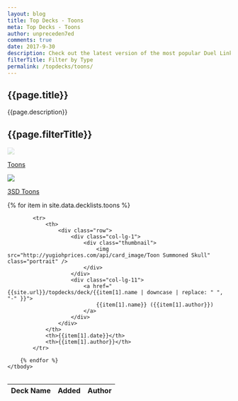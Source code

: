 ```yaml
---
layout: blog
title: Top Decks - Toons
meta: Top Decks - Toons
author: unpreceden7ed
comments: true
date: 2017-9-30
description: Check out the latest version of the most popular Duel Links decklists.
filterTitle: Filter by Type    
permalink: /topdecks/toons/
---
```


## {{page.title}}

<p class="text-muted"> {{page.description}} </p>

## {{page.filterTitle}}

<div class="row" id="filterTypeRow">
    <div class="col-lg-1">
        <a href="{{sire.url}}/topdecks/">
            <div class="thumbnail" style="opacity: 0.25;">
                <img src="http://yugiohprices.com/api/card_image/Toon Summoned Skull" class="portrait"/>  
            </div>
            <p>Toons</p> 
        </a>   
    </div>
    <div class="col-lg-1">
        <a href="{{sire.url}}/topdecks/toons3SD/">
            <div class="thumbnail">
                <img src="http://yugiohprices.com/api/card_image/Toon Barrel Dragon" class="portrait"/>  
            </div>
            <p>3SD Toons</p> 
        </a>
    </div>
    <div class="col-lg-10"></div>
</div>

<table class="table" style="margin-top: 2rem;" id="topDeckTable">
    <thead>
        <tr>
            <th>Deck Name</th>
            <th>Added</th>
            <th>Author</th>
        </tr>
    </thead>
    <tbody>
        {% for item in site.data.decklists.toons %}

            <tr>
                <th>
                    <div class="row">
                        <div class="col-lg-1">
                            <div class="thumbnail">
                                <img src="http://yugiohprices.com/api/card_image/Toon Summoned Skull" class="portrait" />  
                            </div>
                        </div>
                        <div class="col-lg-11">
                            <a href="{{site.url}}/topdecks/deck/{{item[1].name | downcase | replace: " ", "-" }}">
                                {{item[1].name}} ({{item[1].author}})
                            </a>    
                        </div>
                    </div>
                </th>
                <th>{{item[1].date}}</th>
                <th>{{item[1].author}}</th>
            </tr>

        {% endfor %}
    </tbody>
</table>